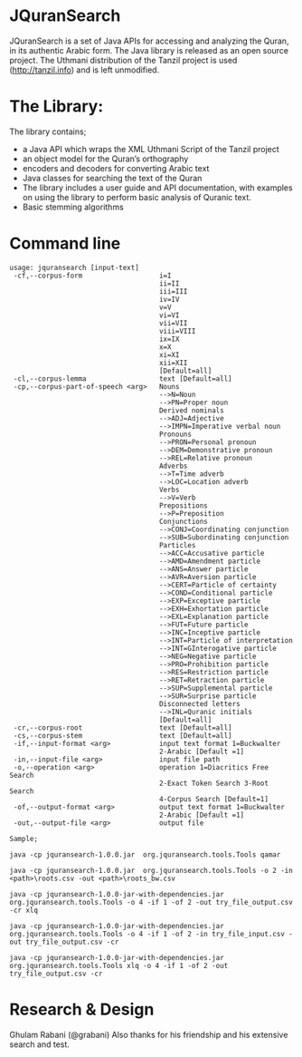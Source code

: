 # JQuranSearch

JQuranSearch is a set of Java APIs for accessing and analyzing the Quran, in its authentic Arabic form. The Java library is released as an open source project. The Uthmani distribution of the Tanzil project is used (http://tanzil.info) and is left unmodified.

# The Library:
The library contains;
* a Java API which wraps the XML Uthmani Script of the Tanzil project
* an object model for the Quran’s orthography
* encoders and decoders for converting Arabic text
* Java classes for searching the text of the Quran
* The library includes a user guide and API documentation, with examples on using the library to perform basic analysis of Quranic text.
* Basic stemming algorithms


# Command line

```!bash
usage: jquransearch [input-text]
 -cf,--corpus-form                   i=I
                                     ii=II
                                     iii=III
                                     iv=IV
                                     v=V
                                     vi=VI
                                     vii=VII
                                     viii=VIII
                                     ix=IX
                                     x=X
                                     xi=XI
                                     xii=XII
                                     [Default=all]
 -cl,--corpus-lemma                  text [Default=all]
 -cp,--corpus-part-of-speech <arg>   Nouns
                                     -->N=Noun
                                     -->PN=Proper noun
                                     Derived nominals
                                     -->ADJ=Adjective
                                     -->IMPN=Imperative verbal noun
                                     Pronouns
                                     -->PRON=Personal pronoun
                                     -->DEM=Demonstrative pronoun
                                     -->REL=Relative pronoun
                                     Adverbs
                                     -->T=Time adverb
                                     -->LOC=Location adverb
                                     Verbs
                                     -->V=Verb
                                     Prepositions
                                     -->P=Preposition
                                     Conjunctions
                                     -->CONJ=Coordinating conjunction
                                     -->SUB=Subordinating conjunction
                                     Particles
                                     -->ACC=Accusative particle
                                     -->AMD=Amendment particle
                                     -->ANS=Answer particle
                                     -->AVR=Aversion particle
                                     -->CERT=Particle of certainty
                                     -->COND=Conditional particle
                                     -->EXP=Exceptive particle
                                     -->EXH=Exhortation particle
                                     -->EXL=Explanation particle
                                     -->FUT=Future particle
                                     -->INC=Inceptive particle
                                     -->INT=Particle of interpretation
                                     -->INT=GInterogative particle
                                     -->NEG=Negative particle
                                     -->PRO=Prohibition particle
                                     -->RES=Restriction particle
                                     -->RET=Retraction particle
                                     -->SUP=Supplemental particle
                                     -->SUR=Surprise particle
                                     Disconnected letters
                                     -->INL=Quranic initials
                                     [Default=all]
 -cr,--corpus-root                   text [Default=all]
 -cs,--corpus-stem                   text [Default=all]
 -if,--input-format <arg>            input text format 1=Buckwalter
                                     2-Arabic [Default =1]
 -in,--input-file <arg>              input file path
 -o,--operation <arg>                operation 1=Diacritics Free Search
                                     2-Exact Token Search 3-Root Search
                                     4-Corpus Search [Default=1]
 -of,--output-format <arg>           output text format 1=Buckwalter
                                     2-Arabic [Default =1]
 -out,--output-file <arg>            output file

Sample;

java -cp jquransearch-1.0.0.jar  org.jquransearch.tools.Tools qamar

java -cp jquransearch-1.0.0.jar  org.jquransearch.tools.Tools -o 2 -in <path>\roots.csv -out <path>\roots_bw.csv

java -cp jquransearch-1.0.0-jar-with-dependencies.jar org.jquransearch.tools.Tools -o 4 -if 1 -of 2 -out try_file_output.csv -cr xlq 

java -cp jquransearch-1.0.0-jar-with-dependencies.jar org.jquransearch.tools.Tools -o 4 -if 1 -of 2 -in try_file_input.csv -out try_file_output.csv -cr 

java -cp jquransearch-1.0.0-jar-with-dependencies.jar org.jquransearch.tools.Tools xlq -o 4 -if 1 -of 2 -out try_file_output.csv -cr 

```

# Research & Design 	
Ghulam Rabani (@grabani) 
Also thanks for his friendship and his extensive search and test.